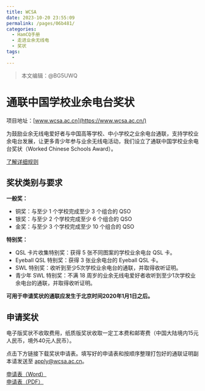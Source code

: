 ```yaml
---
title: WCSA
date: 2023-10-20 23:55:09
permalink: /pages/06b481/
categories:
  - HamCQ手册
  - 走进业余无线电
  - 奖状
tags:
  - 
---
```


> 本文编辑：@BG5UWQ


# 通联中国学校业余电台奖状

项目地址：[www.wcsa.ac.cn](https://www.wcsa.ac.cn/)

为鼓励业余无线电爱好者与中国高等学校、中小学校之业余电台通联，支持学校业余电台发展，让更多青少年参与业余无线电活动，我们设立了通联中国学校业余电台奖状（Worked Chinese Schools Award）。

[了解详细规则](https://www.wcsa.ac.cn/rules_v1.0.pdf)

## 奖状类别与要求
**一般奖：**

* 铜奖：与至少 1 个学校完成至少 3 个组合的 QSO
* 银奖：与至少 2 个学校完成至少 6 个组合的 QSO
* 金奖：与至少 3 个学校完成至少 10 个组合的 QSO

**特别奖：**

* QSL 卡片收集特别奖：获得 5 张不同图案的学校业余电台 QSL 卡。
* Eyeball QSL 特别奖：获得 3 张业余电台的 Eyeball QSL 卡。
* SWL 特别奖：收听到至少5次学校业余电台的通联，并取得收听证明。
* 青少年 SWL 特别奖：不满 18 周岁的业余无线电爱好者收听到至少1次学校业余电台的通联，并取得收听证明。

**可用于申请奖状的通联应发生于北京时间2020年1月1日之后。**

## 申请奖状
电子版奖状不收取费用，纸质版奖状收取一定工本费和邮寄费（中国大陆境内15元人民币，境外40元人民币）。

点击下方链接下载奖状申请表。填写好的申请表和按顺序整理打包好的通联证明副本请发送至 apply@wcsa.ac.cn。

[申请表（Word）](https://www.wcsa.ac.cn/application.docx)  
[申请表（PDF）](https://www.wcsa.ac.cn/application.pdf)